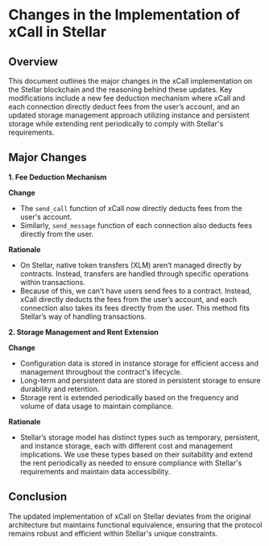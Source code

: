 # Changes in the Implementation of xCall in Stellar

## Overview

This document outlines the major changes in the xCall implementation on the Stellar blockchain and the reasoning behind these updates. Key modifications include a new fee deduction mechanism where xCall and each connection directly deduct fees from the user’s account, and an updated storage management approach utilizing instance and persistent storage while extending rent periodically to comply with Stellar's requirements.

## Major Changes

**1. Fee Deduction Mechanism**

**Change**

- The `send_call` function of xCall now directly deducts fees from the user's account.
- Similarly, `send_message` function of each connection also deducts fees directly from the user.

**Rationale**

- On Stellar, native token transfers (XLM) aren’t managed directly by contracts. Instead, transfers are handled through specific operations within transactions.
- Because of this, we can’t have users send fees to a contract. Instead, xCall directly deducts the fees from the user’s account, and each connection also takes its fees directly from the user. This method fits Stellar’s way of handling transactions.

**2. Storage Management and Rent Extension**

**Change**

- Configuration data is stored in instance storage for efficient access and management throughout the contract's lifecycle.
- Long-term and persistent data are stored in persistent storage to ensure durability and retention.
- Storage rent is extended periodically based on the frequency and volume of data usage to maintain compliance.

**Rationale**

- Stellar’s storage model has distinct types such as temporary, persistent, and instance storage, each with different cost and management implications. We use these types based on their suitability and extend the rent periodically as needed to ensure compliance with Stellar's requirements and maintain data accessibility.

## Conclusion

The updated implementation of xCall on Stellar deviates from the original architecture but maintains functional equivalence, ensuring that the protocol remains robust and efficient within Stellar's unique constraints.

